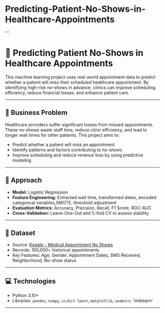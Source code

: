 # Predicting-Patient-No-Shows-in-Healthcare-Appointments
'''
# 🏥 Predicting Patient No-Shows in Healthcare Appointments

This machine learning project uses real-world appointment data to predict whether a patient will miss their scheduled healthcare appointment. By identifying high-risk no-shows in advance, clinics can improve scheduling efficiency, reduce financial losses, and enhance patient care.

---

## 📌 Business Problem

Healthcare providers suffer significant losses from missed appointments. These no-shows waste staff time, reduce clinic efficiency, and lead to longer wait times for other patients. This project aims to:

- Predict whether a patient will miss an appointment
- Identify patterns and factors contributing to no-shows
- Improve scheduling and reduce revenue loss by using predictive modeling

---

## 🧠 Approach

- **Model:** Logistic Regression
- **Feature Engineering:** Extracted wait time, transformed dates, encoded categorical variables,SMOTE, threshold adjustment
- **Evaluation Metrics:** Accuracy, Precision, Recall, F1 Score, ROC-AUC
- **Cross-Validation:** Leave-One-Out and 5-fold CV to assess stability

---

## 📁 Dataset

- Source: [Kaggle - Medical Appointment No Shows](https://www.kaggle.com/datasets/joniarroba/noshowappointments)
- Records: 100,000+ historical appointments
- Key Features: Age, Gender, Appointment Dates, SMS Received, Neighborhood, No-show status

---

## 💻 Technologies

- Python 3.10+
- Libraries: `pandas`, `numpy`, `scikit-learn`, `matplotlib`, `seaborn`; 'imblearn'

---

